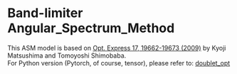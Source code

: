 # Band-limiter Angular_Spectrum_Method
This ASM model is based on [Opt. Express 17, 19662-19673 (2009)](https://opg.optica.org/oe/fulltext.cfm?uri=oe-17-22-19662&id=186848) by Kyoji Matsushima and Tomoyoshi Shimobaba.  
For Python version (Pytorch, of course, tensor), please refer to: [doublet_opt](https://github.com/pingyen0406/doublet_opt) 

